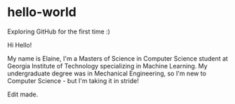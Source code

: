 # hello-world
Exploring GitHub for the first time :)

Hi Hello! 

My name is Elaine, I'm a Masters of Science in Computer Science student at Georgia Institute of Technology specializing in Machine Learning. My undergraduate degree was in Mechanical Engineering, so I'm new to Computer Science - but I'm taking it in stride!


Edit made.
